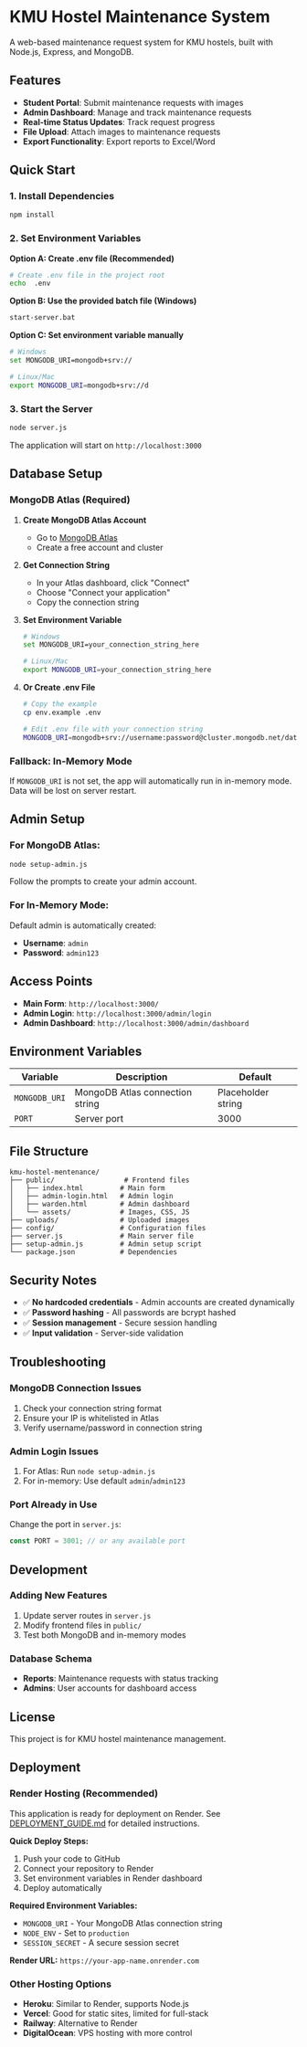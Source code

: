 # KMU Hostel Maintenance System

A web-based maintenance request system for KMU hostels, built with Node.js, Express, and MongoDB.

## Features

- **Student Portal**: Submit maintenance requests with images
- **Admin Dashboard**: Manage and track maintenance requests
- **Real-time Status Updates**: Track request progress
- **File Upload**: Attach images to maintenance requests
- **Export Functionality**: Export reports to Excel/Word

## Quick Start

### 1. Install Dependencies
```bash
npm install
```

### 2. Set Environment Variables

**Option A: Create .env file (Recommended)**
```bash
# Create .env file in the project root
echo  .env
```

**Option B: Use the provided batch file (Windows)**
```bash
start-server.bat
```

**Option C: Set environment variable manually**
```bash
# Windows
set MONGODB_URI=mongodb+srv://

# Linux/Mac
export MONGODB_URI=mongodb+srv://d
```

### 3. Start the Server
```bash
node server.js
```

The application will start on `http://localhost:3000`

## Database Setup

### MongoDB Atlas (Required)

1. **Create MongoDB Atlas Account**
   - Go to [MongoDB Atlas](https://www.mongodb.com/atlas)
   - Create a free account and cluster

2. **Get Connection String**
   - In your Atlas dashboard, click "Connect"
   - Choose "Connect your application"
   - Copy the connection string

3. **Set Environment Variable**
   ```bash
   # Windows
   set MONGODB_URI=your_connection_string_here
   
   # Linux/Mac
   export MONGODB_URI=your_connection_string_here
   ```

4. **Or Create .env File**
   ```bash
   # Copy the example
   cp env.example .env
   
   # Edit .env file with your connection string
   MONGODB_URI=mongodb+srv://username:password@cluster.mongodb.net/database_name?retryWrites=true&w=majority
   ```

### Fallback: In-Memory Mode

If `MONGODB_URI` is not set, the app will automatically run in in-memory mode. Data will be lost on server restart.

## Admin Setup

### For MongoDB Atlas:
```bash
node setup-admin.js
```
Follow the prompts to create your admin account.

### For In-Memory Mode:
Default admin is automatically created:
- **Username**: `admin`
- **Password**: `admin123`

## Access Points

- **Main Form**: `http://localhost:3000/`
- **Admin Login**: `http://localhost:3000/admin/login`
- **Admin Dashboard**: `http://localhost:3000/admin/dashboard`

## Environment Variables

| Variable | Description | Default |
|----------|-------------|---------|
| `MONGODB_URI` | MongoDB Atlas connection string | Placeholder string |
| `PORT` | Server port | 3000 |

## File Structure

```
kmu-hostel-mentenance/
├── public/                 # Frontend files
│   ├── index.html         # Main form
│   ├── admin-login.html   # Admin login
│   ├── warden.html        # Admin dashboard
│   └── assets/            # Images, CSS, JS
├── uploads/               # Uploaded images
├── config/                # Configuration files
├── server.js              # Main server file
├── setup-admin.js         # Admin setup script
└── package.json           # Dependencies
```

## Security Notes

- ✅ **No hardcoded credentials** - Admin accounts are created dynamically
- ✅ **Password hashing** - All passwords are bcrypt hashed
- ✅ **Session management** - Secure session handling
- ✅ **Input validation** - Server-side validation

## Troubleshooting

### MongoDB Connection Issues
1. Check your connection string format
2. Ensure your IP is whitelisted in Atlas
3. Verify username/password in connection string

### Admin Login Issues
1. For Atlas: Run `node setup-admin.js`
2. For in-memory: Use default `admin`/`admin123`

### Port Already in Use
Change the port in `server.js`:
```javascript
const PORT = 3001; // or any available port
```

## Development

### Adding New Features
1. Update server routes in `server.js`
2. Modify frontend files in `public/`
3. Test both MongoDB and in-memory modes

### Database Schema
- **Reports**: Maintenance requests with status tracking
- **Admins**: User accounts for dashboard access

## License

This project is for KMU hostel maintenance management.

## Deployment

### Render Hosting (Recommended)

This application is ready for deployment on Render. See [DEPLOYMENT_GUIDE.md](DEPLOYMENT_GUIDE.md) for detailed instructions.

**Quick Deploy Steps:**
1. Push your code to GitHub
2. Connect your repository to Render
3. Set environment variables in Render dashboard
4. Deploy automatically

**Required Environment Variables:**
- `MONGODB_URI` - Your MongoDB Atlas connection string
- `NODE_ENV` - Set to `production`
- `SESSION_SECRET` - A secure session secret

**Render URL:** `https://your-app-name.onrender.com`

### Other Hosting Options

- **Heroku**: Similar to Render, supports Node.js
- **Vercel**: Good for static sites, limited for full-stack
- **Railway**: Alternative to Render
- **DigitalOcean**: VPS hosting with more control
